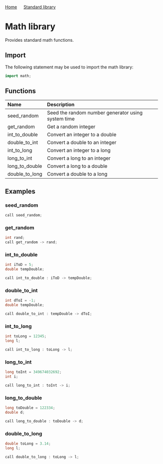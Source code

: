 [Home](https://puckowski.github.io/concert/) <span>&emsp;</span> [Standard library](https://puckowski.github.io/concert/standard_library/standard_library.html)

# Math library

Provides standard math functions.

## Import

The following statement may be used to import the math library:

```cpp
import math;
```

## Functions

| Name           | Description                                        |
|:---------------|:---------------------------------------------------|
| seed_random    | Seed the random number generator using system time |
| get_random     | Get a random integer                               |
| int_to_double  | Convert an integer to a double                     |
| double_to_int  | Convert a double to an integer                     |
| int_to_long    | Convert an integer to a long                       |
| long_to_int    | Convert a long to an integer                       |
| long_to_double | Convert a long to a double                         |
| double_to_long | Convert a double to a long                         |

## Examples

### seed_random

```cpp
call seed_random;
```

### get_random

```cpp
int rand;
call get_random -> rand;
```

### int_to_double

```cpp
int iToD = 5;
double tempDouble;

call int_to_double : iToD -> tempDouble;
```

### double_to_int

```cpp
int dToI = -1;
double tempDouble;

call double_to_int : tempDouble -> dToI;
```

### int_to_long

```cpp
int toLong = 12345;
long l;

call int_to_long : toLong -> l;
```

### long_to_int

```cpp
long toInt = 349674032692;
int i;

call long_to_int : toInt -> i;
```

### long_to_double

```cpp
long toDouble = 122334;
double d;

call long_to_double : toDouble -> d;
```

### double_to_long

```cpp
double toLong = 3.14;
long l;

call double_to_long : toLong -> l;
```